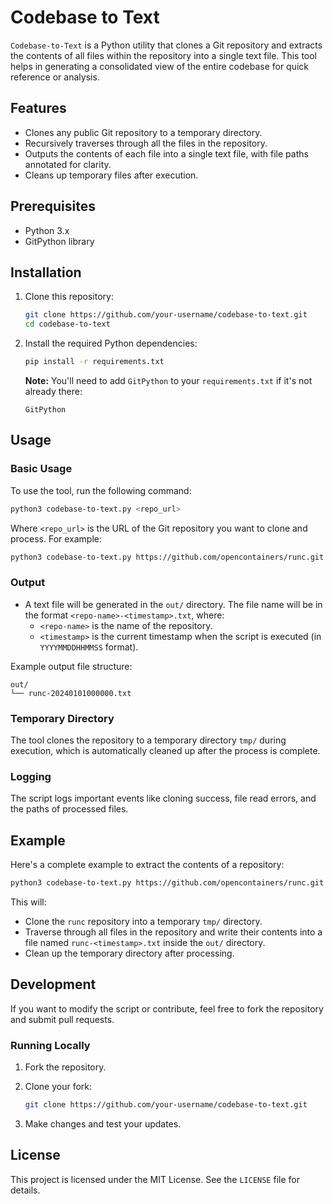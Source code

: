 # Codebase to Text

`Codebase-to-Text` is a Python utility that clones a Git repository and extracts the contents of all files within the repository into a single text file. This tool helps in generating a consolidated view of the entire codebase for quick reference or analysis.

## Features

- Clones any public Git repository to a temporary directory.
- Recursively traverses through all the files in the repository.
- Outputs the contents of each file into a single text file, with file paths annotated for clarity.
- Cleans up temporary files after execution.

## Prerequisites

- Python 3.x
- GitPython library

## Installation

1. Clone this repository:

   ```bash
   git clone https://github.com/your-username/codebase-to-text.git
   cd codebase-to-text
   ```

2. Install the required Python dependencies:

   ```bash
   pip install -r requirements.txt
   ```

   **Note:** You'll need to add `GitPython` to your `requirements.txt` if it's not already there:

   ```
   GitPython
   ```

## Usage

### Basic Usage

To use the tool, run the following command:

```bash
python3 codebase-to-text.py <repo_url>
```

Where `<repo_url>` is the URL of the Git repository you want to clone and process. For example:

```bash
python3 codebase-to-text.py https://github.com/opencontainers/runc.git
```

### Output

- A text file will be generated in the `out/` directory. The file name will be in the format `<repo-name>-<timestamp>.txt`, where:
  - `<repo-name>` is the name of the repository.
  - `<timestamp>` is the current timestamp when the script is executed (in `YYYYMMDDHHMMSS` format).

Example output file structure:

```
out/
└── runc-20240101000000.txt
```

### Temporary Directory

The tool clones the repository to a temporary directory `tmp/` during execution, which is automatically cleaned up after the process is complete.

### Logging

The script logs important events like cloning success, file read errors, and the paths of processed files.

## Example

Here's a complete example to extract the contents of a repository:

```bash
python3 codebase-to-text.py https://github.com/opencontainers/runc.git
```

This will:
- Clone the `runc` repository into a temporary `tmp/` directory.
- Traverse through all files in the repository and write their contents into a file named `runc-<timestamp>.txt` inside the `out/` directory.
- Clean up the temporary directory after processing.

## Development

If you want to modify the script or contribute, feel free to fork the repository and submit pull requests.

### Running Locally

1. Fork the repository.
2. Clone your fork:

   ```bash
   git clone https://github.com/your-username/codebase-to-text.git
   ```

3. Make changes and test your updates.

## License

This project is licensed under the MIT License. See the `LICENSE` file for details.